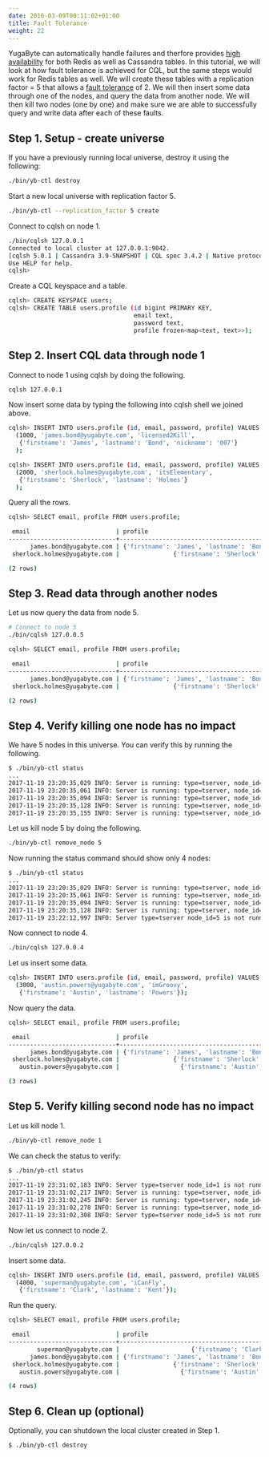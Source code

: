 ```yaml
---
date: 2016-03-09T00:11:02+01:00
title: Fault Tolerance
weight: 22
---
```


YugaByte can automatically handle failures and therfore provides [high availability](/architecture/core-functions/high-availability/) for both Redis as well as Cassandra tables. In this tutorial, we will look at how fault tolerance is achieved for CQL, but the same steps would work for Redis tables as well. We will create these tables with a replication factor = 5 that allows a [fault tolerance](/architecture/concepts/replication/) of 2. We will then insert some data through one of the nodes, and query the data from another node. We will then kill two nodes (one by one) and make sure we are able to successfully query and write data after each of these faults.

## Step 1. Setup - create universe

If you have a previously running local universe, destroy it using the following:

```sh
./bin/yb-ctl destroy
```

Start a new local universe with replication factor 5.

```sh
./bin/yb-ctl --replication_factor 5 create
```

Connect to cqlsh on node 1.

```sh
./bin/cqlsh 127.0.0.1
Connected to local cluster at 127.0.0.1:9042.
[cqlsh 5.0.1 | Cassandra 3.9-SNAPSHOT | CQL spec 3.4.2 | Native protocol v4]
Use HELP for help.
cqlsh>
```

Create a CQL keyspace and a table.

```sh
cqlsh> CREATE KEYSPACE users;
cqlsh> CREATE TABLE users.profile (id bigint PRIMARY KEY,
	                               email text,
	                               password text,
	                               profile frozen<map<text, text>>);
```


## Step 2. Insert CQL data through node 1

Connect to node 1 using cqlsh by doing the following.

```sh
cqlsh 127.0.0.1
```

Now insert some data by typing the following into cqlsh shell we joined above.

```sh
cqlsh> INSERT INTO users.profile (id, email, password, profile) VALUES
  (1000, 'james.bond@yugabyte.com', 'licensed2Kill',
   {'firstname': 'James', 'lastname': 'Bond', 'nickname': '007'}
  );

cqlsh> INSERT INTO users.profile (id, email, password, profile) VALUES
  (2000, 'sherlock.holmes@yugabyte.com', 'itsElementary',
   {'firstname': 'Sherlock', 'lastname': 'Holmes'}
  );

```

Query all the rows.

```sh
cqlsh> SELECT email, profile FROM users.profile;

 email                        | profile
------------------------------+---------------------------------------------------------------
      james.bond@yugabyte.com | {'firstname': 'James', 'lastname': 'Bond', 'nickname': '007'}
 sherlock.holmes@yugabyte.com |               {'firstname': 'Sherlock', 'lastname': 'Holmes'}

(2 rows)
```


## Step 3. Read data through another nodes

Let us now query the data from node 5.

```sh
# Connect to node 5
./bin/cqlsh 127.0.0.5

cqlsh> SELECT email, profile FROM users.profile;

 email                        | profile
------------------------------+---------------------------------------------------------------
      james.bond@yugabyte.com | {'firstname': 'James', 'lastname': 'Bond', 'nickname': '007'}
 sherlock.holmes@yugabyte.com |               {'firstname': 'Sherlock', 'lastname': 'Holmes'}

(2 rows)
```

## Step 4. Verify killing one node has no impact

We have 5 nodes in this universe. You can verify this by running the following.

```sh
$ ./bin/yb-ctl status
...
2017-11-19 23:20:35,029 INFO: Server is running: type=tserver, node_id=1, ...
2017-11-19 23:20:35,061 INFO: Server is running: type=tserver, node_id=2, ...
2017-11-19 23:20:35,094 INFO: Server is running: type=tserver, node_id=3, ...
2017-11-19 23:20:35,128 INFO: Server is running: type=tserver, node_id=4, ...
2017-11-19 23:20:35,155 INFO: Server is running: type=tserver, node_id=5, ...
```

Let us kill node 5 by doing the following.

```sh
./bin/yb-ctl remove_node 5
```

Now running the status command should show only 4 nodes:

```sh
$ ./bin/yb-ctl status
...
2017-11-19 23:20:35,029 INFO: Server is running: type=tserver, node_id=1, ...
2017-11-19 23:20:35,061 INFO: Server is running: type=tserver, node_id=2, ...
2017-11-19 23:20:35,094 INFO: Server is running: type=tserver, node_id=3, ...
2017-11-19 23:20:35,128 INFO: Server is running: type=tserver, node_id=4, ...
2017-11-19 23:22:12,997 INFO: Server type=tserver node_id=5 is not running
```

Now connect to node 4.

```sh
./bin/cqlsh 127.0.0.4
```

Let us insert some data.

```sh
cqlsh> INSERT INTO users.profile (id, email, password, profile) VALUES 
  (3000, 'austin.powers@yugabyte.com', 'imGroovy',
   {'firstname': 'Austin', 'lastname': 'Powers'});
```

Now query the data.

```sh
cqlsh> SELECT email, profile FROM users.profile;

 email                        | profile
------------------------------+---------------------------------------------------------------
      james.bond@yugabyte.com | {'firstname': 'James', 'lastname': 'Bond', 'nickname': '007'}
 sherlock.holmes@yugabyte.com |               {'firstname': 'Sherlock', 'lastname': 'Holmes'}
   austin.powers@yugabyte.com |                 {'firstname': 'Austin', 'lastname': 'Powers'}

(3 rows)
```


## Step 5. Verify killing second node has no impact

Let us kill node 1.

```sh
./bin/yb-ctl remove_node 1
```

We can check the status to verify:

```sh
$ ./bin/yb-ctl status
...
2017-11-19 23:31:02,183 INFO: Server type=tserver node_id=1 is not running
2017-11-19 23:31:02,217 INFO: Server is running: type=tserver, node_id=2, ...
2017-11-19 23:31:02,245 INFO: Server is running: type=tserver, node_id=3, ...
2017-11-19 23:31:02,278 INFO: Server is running: type=tserver, node_id=4, ...
2017-11-19 23:31:02,308 INFO: Server type=tserver node_id=5 is not running
```

Now let us connect to node 2.

```sh
./bin/cqlsh 127.0.0.2
```

Insert some data.

```sh
cqlsh> INSERT INTO users.profile (id, email, password, profile) VALUES
  (4000, 'superman@yugabyte.com', 'iCanFly',
   {'firstname': 'Clark', 'lastname': 'Kent'});
```

Run the query.

```sh
cqlsh> SELECT email, profile FROM users.profile;

 email                        | profile
------------------------------+---------------------------------------------------------------
        superman@yugabyte.com |                    {'firstname': 'Clark', 'lastname': 'Kent'}
      james.bond@yugabyte.com | {'firstname': 'James', 'lastname': 'Bond', 'nickname': '007'}
 sherlock.holmes@yugabyte.com |               {'firstname': 'Sherlock', 'lastname': 'Holmes'}
   austin.powers@yugabyte.com |                 {'firstname': 'Austin', 'lastname': 'Powers'}

(4 rows)
```


## Step 6. Clean up (optional)

Optionally, you can shutdown the local cluster created in Step 1.

```sh
$ ./bin/yb-ctl destroy
```
